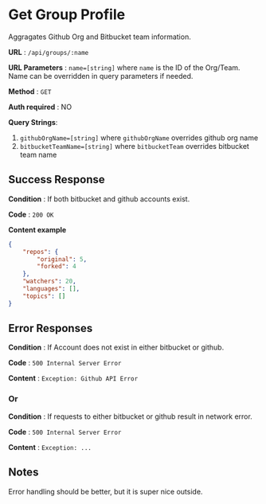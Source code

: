 # Get Group Profile

Aggragates Github Org and Bitbucket team information.

**URL** : `/api/groups/:name`

**URL Parameters** : `name=[string]` where `name` is the ID of the Org/Team. Name can be overridden in query parameters if needed. 

**Method** : `GET`

**Auth required** : NO

**Query Strings**: 
1. `githubOrgName=[string]` where `githubOrgName` overrides github org name
2. `bitbucketTeamName=[string]` where `bitbucketTeam` overrides bitbucket team name

## Success Response

**Condition** : If both bitbucket and github accounts exist.

**Code** : `200 OK`

**Content example**

```json
{
    "repos": {
        "original": 5,
        "forked": 4 
    },
    "watchers": 20,
    "languages": [],
    "topics": []
}
```

## Error Responses

**Condition** : If Account does not exist in either bitbucket or github.

**Code** : `500 Internal Server Error`

**Content** : `Exception: Github API Error`

### Or

**Condition** : If requests to either bitbucket or github result in network error.

**Code** : `500 Internal Server Error`

**Content** : `Exception: ...`

## Notes

Error handling should be better, but it is super nice outside.